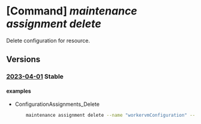 # [Command] _maintenance assignment delete_

Delete configuration for resource.

## Versions

### [2023-04-01](/Resources/mgmt-plane/L3N1YnNjcmlwdGlvbnMve30vcmVzb3VyY2Vncm91cHMve30vcHJvdmlkZXJzL3t9L3t9L3t9L3Byb3ZpZGVycy9taWNyb3NvZnQubWFpbnRlbmFuY2UvY29uZmlndXJhdGlvbmFzc2lnbm1lbnRzL3t9/2023-04-01.xml) **Stable**

<!-- mgmt-plane /subscriptions/{}/resourcegroups/{}/providers/{}/{}/{}/providers/microsoft.maintenance/configurationassignments/{} 2023-04-01 -->

#### examples

- ConfigurationAssignments_Delete
    ```bash
        maintenance assignment delete --name "workervmConfiguration" --provider-name "Microsoft.Compute" --resource-group "examplerg" --resource-name "smdtest1" --resource-type "virtualMachineScaleSets"
    ```
